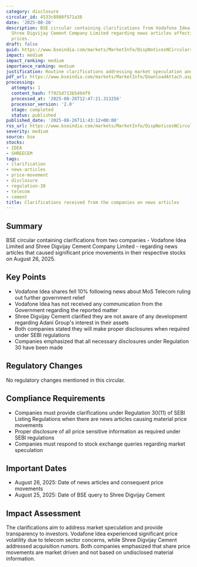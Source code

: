 ```yaml
---
category: disclosure
circular_id: 4533c8980f571a38
date: '2025-08-26'
description: BSE circular containing clarifications from Vodafone Idea Limited and
  Shree Digvijay Cement Company Limited regarding news articles affecting their share
  prices.
draft: false
guid: https://www.bseindia.com/markets/MarketInfo/DispNoticesNCirculars.aspx?Noticeid={3EF84C4C-BFCA-4C62-976C-07CB2044DB6D}&noticeno=20250826-15&dt=08/26/2025&icount=15&totcount=38&flag=0
impact: medium
impact_ranking: medium
importance_ranking: medium
justification: Routine clarifications addressing market speculation and price movements
pdf_url: https://www.bseindia.com/markets/MarketInfo/DownloadAttach.aspx?id=20250826-15&attachedId=43fce8e6-d373-494e-9b28-6b023af3aff1
processing:
  attempts: 1
  content_hash: f7925d713b5494f9
  processed_at: '2025-08-26T12:47:21.313256'
  processor_version: '2.0'
  stage: completed
  status: published
published_date: '2025-08-26T11:43:12+00:00'
rss_url: https://www.bseindia.com/markets/MarketInfo/DispNoticesNCirculars.aspx?Noticeid={3EF84C4C-BFCA-4C62-976C-07CB2044DB6D}&noticeno=20250826-15&dt=08/26/2025&icount=15&totcount=38&flag=0
severity: medium
source: bse
stocks:
- IDEA
- SHREECEM
tags:
- clarification
- news-articles
- price-movement
- disclosure
- regulation-30
- telecom
- cement
title: Clarifications received from the companies on news articles
---
```


## Summary

BSE circular containing clarifications from two companies - Vodafone Idea Limited and Shree Digvijay Cement Company Limited - regarding news articles that caused significant price movements in their respective stocks on August 26, 2025.

## Key Points

- Vodafone Idea shares fell 10% following news about MoS Telecom ruling out further government relief
- Vodafone Idea has not received any communication from the Government regarding the reported matter
- Shree Digvijay Cement clarified they are not aware of any development regarding Adani Group's interest in their assets
- Both companies stated they will make proper disclosures when required under SEBI regulations
- Companies emphasized that all necessary disclosures under Regulation 30 have been made

## Regulatory Changes

No regulatory changes mentioned in this circular.

## Compliance Requirements

- Companies must provide clarifications under Regulation 30(11) of SEBI Listing Regulations when there are news articles causing material price movements
- Proper disclosure of all price sensitive information as required under SEBI regulations
- Companies must respond to stock exchange queries regarding market speculation

## Important Dates

- August 26, 2025: Date of news articles and consequent price movements
- August 25, 2025: Date of BSE query to Shree Digvijay Cement

## Impact Assessment

The clarifications aim to address market speculation and provide transparency to investors. Vodafone Idea experienced significant price volatility due to telecom sector concerns, while Shree Digvijay Cement addressed acquisition rumors. Both companies emphasized that share price movements are market driven and not based on undisclosed material information.